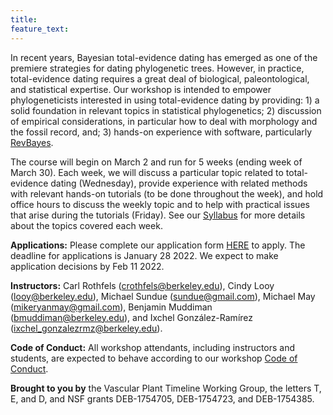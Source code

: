 ```yaml
---
title:
feature_text:
---
```


In recent years, Bayesian total-evidence dating has emerged as one of the premiere strategies for dating phylogenetic trees.
However, in practice, total-evidence dating requires a great deal of biological, paleontological, and statistical expertise.
Our workshop is intended to empower phylogeneticists interested in using total-evidence dating by providing: 1) a solid foundation in relevant topics in statistical phylogenetics; 2) discussion of empirical considerations, in particular how to deal with morphology and the fossil record, and; 3) hands-on experience with software, particularly [RevBayes](https://revbayes.github.io/).

The course will begin on March 2 and run for 5 weeks (ending week of March 30).
Each week, we will discuss a particular topic related to total-evidence dating (Wednesday), provide experience with related methods with relevant hands-on tutorials (to be done throughout the week), and hold office hours to discuss the weekly topic and to help with practical issues that arise during the tutorials (Friday).
See our [Syllabus]({{site.baseurl}}/syllabus) for more details about the topics covered each week.

**Applications:** Please complete our application form [HERE](ADDRESS) to apply. The deadline for applications is January 28 2022. We expect to make application decisions by Feb 11 2022.

**Instructors:** Carl Rothfels ([crothfels@berkeley.edu](mailto:crothfels@berkeley.edu)), Cindy Looy ([looy@berkeley.edu](mailto:looy@berkeley.edu)), Michael Sundue ([sundue@gmail.com](mailto:sundue@gmail.com)), Michael May ([mikeryanmay@gmail.com](mailto:mikeryanmay@gmail.com)), Benjamin Muddiman ([bmuddiman@berkeley.edu](mailto:bmuddiman@berkeley.edu)), and Ixchel Gonz&aacute;lez-Ram&iacute;rez ([ixchel_gonzalezrmz@berkeley.edu](mailto:ixchel_gonzalezrmz@berkeley.edu)).

**Code of Conduct:** All workshop attendants, including instructors and students, are expected to behave according to our workshop [Code of Conduct]({{site.baseurl}}/coc).

**Brought to you by** the Vascular Plant Timeline Working Group, the letters T, E, and D, and NSF grants DEB-1754705, DEB-1754723, and DEB-1754385.

